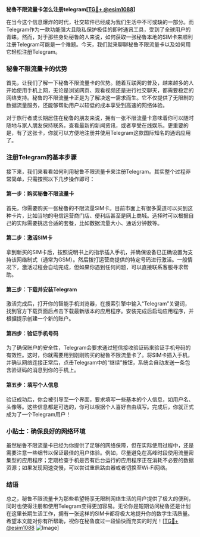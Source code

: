 **秘魯不限流量卡怎么注册telegram[[TG💪+ @esim1088](https://t.me/s/esim1088)]**

在当今这个信息爆炸的时代，社交软件已经成为我们生活中不可或缺的一部分。而Telegram作为一款功能强大且隐私保护极佳的即时通讯工具，受到了全球用户的青睐。然而，对于那些身处秘鲁的人来说，如何获取一张秘鲁本地的SIM卡来顺利注册Telegram可能是一个难题。今天，我们就来聊聊秘鲁不限流量卡以及如何用它轻松注册Telegram。

### 秘鲁不限流量卡的优势

首先，让我们了解一下秘鲁不限流量卡的优势。随着互联网的普及，越来越多的人开始使用手机上网，无论是浏览网页、观看视频还是进行社交聊天，都需要稳定的网络支持。秘鲁的不限流量卡正是为了解决这一需求而生。它不仅提供了无限制的数据流量服务，还能够帮助用户以较低的成本享受到高速的网络体验。

对于旅行者或长期居住在秘鲁的朋友来说，拥有一张不限流量卡意味着你可以随时随地与家人朋友保持联系，查看最新的新闻资讯，或者享受在线娱乐。更重要的是，有了这张卡，你就可以方便地注册并使用Telegram这款国际知名的通讯应用了。

### 注册Telegram的基本步骤

接下来，我们来看看如何利用秘鲁不限流量卡来注册Telegram。其实整个过程非常简单，只需按照以下几步操作即可：

#### 第一步：购买秘鲁不限流量卡
首先，你需要购买一张秘鲁的不限流量SIM卡。目前市面上有很多渠道可以买到这种卡片，比如当地的电信运营商门店、便利店甚至是网上商城。选择时可以根据自己的实际需要挑选合适的套餐，比如数据流量大小、通话分钟数等。

#### 第二步：激活SIM卡
拿到新买的SIM卡后，按照说明书上的指示插入手机，并确保设备已正确设置为支持该网络制式（通常为GSM）。然后拨打运营商提供的特定号码进行激活。一般情况下，激活过程会自动完成，但如果你遇到任何问题，可以直接联系客服寻求帮助。

#### 第三步：下载并安装Telegram
激活完成后，打开你的智能手机浏览器，在搜索引擎中输入“Telegram”关键词，找到官方下载页面后点击下载最新版本的应用程序。安装完成后启动应用程序，并根据提示创建一个新的账户。

#### 第四步：验证手机号码
为了确保账户的安全性，Telegram会要求通过短信接收验证码来验证手机号码的有效性。这时，你就需要用到刚刚购买的秘鲁不限流量卡了。将SIM卡插入手机，并确认网络连接正常后，点击Telegram中的“继续”按钮，系统会自动发送一条包含验证码的消息到你的手机上。

#### 第五步：填写个人信息
验证成功后，你会被引导至一个界面，要求填写一些基本的个人信息，如用户名、头像等。这些信息都是可选的，你可以根据个人喜好自由填写。完成后，你就正式成为了一个Telegram用户！

### 小贴士：确保良好的网络环境
虽然秘鲁不限流量卡已经为你提供了足够的网络保障，但在实际使用过程中，还是需要注意一些细节以保证最佳的用户体验。例如，尽量避免在高峰时段使用流量密集型的应用程序；定期检查手机是否有后台运行的应用程序正在消耗不必要的数据资源；如果发现网速变慢，可以尝试重启路由器或者切换至Wi-Fi网络。

### 结语

总之，秘鲁不限流量卡为那些希望畅享无限制网络生活的用户提供了极大的便利，同时也使得注册和使用Telegram变得更加容易。无论你是短期访问秘鲁还是计划在这里长期生活工作，拥有一张这样的SIM卡都将极大地提升你的数字生活质量。希望本文能对你有所帮助，祝你在秘鲁度过一段愉快而充实的时光！[[TG💪+ @esim1088](https://t.me/s/esim1088) ![Image](https://i.postimg.cc/4NQfJmqS/Snipaste-2025-05-13-00-14-12.png)]